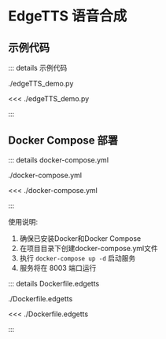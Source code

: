 # EdgeTTS 语音合成

## 示例代码

::: details 示例代码

./edgeTTS_demo.py

<<< ./edgeTTS_demo.py

:::

## Docker Compose 部署


::: details docker-compose.yml

./docker-compose.yml

<<< ./docker-compose.yml

:::


使用说明:
1. 确保已安装Docker和Docker Compose
2. 在项目目录下创建docker-compose.yml文件
3. 执行 `docker-compose up -d` 启动服务
4. 服务将在 8003 端口运行


::: details Dockerfile.edgetts

./Dockerfile.edgetts

<<< ./Dockerfile.edgetts

:::